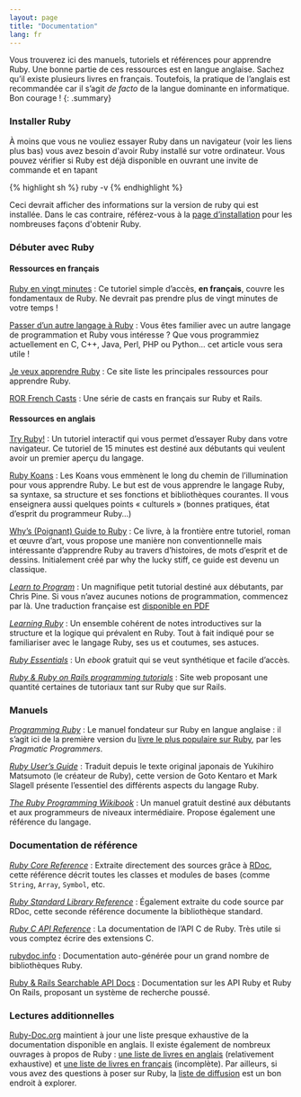 ```yaml
---
layout: page
title: "Documentation"
lang: fr
---
```


Vous trouverez ici des manuels, tutoriels et références pour apprendre
Ruby. Une bonne partie de ces ressources est en langue anglaise. Sachez
qu’il existe plusieurs livres en français. Toutefois, la pratique de
l’anglais est recommandée car il s’agit *de facto* de la langue
dominante en informatique. Bon courage !
{: .summary}

### Installer Ruby

À moins que vous ne vouliez essayer Ruby dans un navigateur (voir les liens
plus bas) vous avez besoin d'avoir Ruby installé sur votre ordinateur.
Vous pouvez vérifier si Ruby est déjà disponible en ouvrant une invite de
commande et en tapant

{% highlight sh %}
ruby -v
{% endhighlight %}

Ceci devrait afficher des informations sur la version de ruby qui est installée.
Dans le cas contraire, référez-vous à la [page d’installation](installation/)
pour les nombreuses façons d'obtenir Ruby.

### Débuter avec Ruby

#### Ressources en français

[Ruby en vingt minutes](/fr/documentation/quickstart/)
: Ce tutoriel simple d’accès, **en français**, couvre les fondamentaux
  de Ruby. Ne devrait pas prendre plus de vingt minutes de votre temps !

[Passer d’un autre langage à Ruby](/fr/documentation/ruby-from-other-languages/)
: Vous êtes familier avec un autre langage de programmation et Ruby vous
  intéresse ? Que vous programmiez actuellement en C, C++, Java, Perl,
  PHP ou Python… cet article vous sera utile !

[Je veux apprendre Ruby][2]
: Ce site liste les principales ressources pour apprendre Ruby.

[ROR French Casts](http://www.youtube.com/user/Berlimioz)
: Une série de casts en français sur Ruby et Rails.

#### Ressources en anglais

[Try Ruby!][3]
: Un tutoriel interactif qui vous permet d’essayer Ruby dans votre
  navigateur. Ce tutoriel de 15 minutes est destiné aux débutants qui
  veulent avoir un premier aperçu du langage.

[Ruby Koans][4]
: Les Koans vous emmènent le long du chemin de l’illumination pour vous
  apprendre Ruby. Le but est de vous apprendre le langage Ruby, sa
  syntaxe, sa structure et ses fonctions et bibliothèques courantes. Il
  vous enseignera aussi quelques points « culturels » (bonnes pratiques,
  état d’esprit du programmeur Ruby…)

[Why’s (Poignant) Guide to Ruby][5]
: Ce livre, à la frontière entre tutoriel, roman et œuvre d’art, vous
  propose une manière non conventionnelle mais intéressante d’apprendre
  Ruby au travers d’histoires, de mots d’esprit et de dessins.
  Initialement créé par why the lucky stiff, ce guide est devenu un
  classique.

[*Learn to Program*][6]
: Un magnifique petit tutorial destiné aux débutants, par Chris Pine. Si
  vous n’avez aucunes notions de programmation, commencez par là. Une
  traduction française est [disponible en PDF][7]

[*Learning Ruby*][9]
: Un ensemble cohérent de notes introductives sur la structure et la
  logique qui prévalent en Ruby. Tout à fait indiqué pour se
  familiariser avec le langage Ruby, ses us et coutumes, ses astuces.

[*Ruby Essentials*][10]
: Un *ebook* gratuit qui se veut synthétique et facile d’accès.

[*Ruby &amp; Ruby on Rails programming tutorials*][11]
: Site web proposant une quantité certaines de tutoriaux tant sur Ruby
  que sur Rails.

### Manuels

[*Programming Ruby*][12]
: Le manuel fondateur sur Ruby en langue anglaise : il s’agit ici de la
  première version du [livre le plus populaire sur Ruby][13],
  par les *Pragmatic Programmers*.

[*Ruby User’s Guide*][14]
: Traduit depuis le texte original japonais de Yukihiro Matsumoto (le
  créateur de Ruby), cette version de Goto Kentaro et Mark Slagell
  présente l’essentiel des différents aspects du langage Ruby.

[*The Ruby Programming Wikibook*][15]
: Un manuel gratuit destiné aux débutants et aux programmeurs de niveaux
  intermédiaire. Propose également une référence du langage.

### Documentation de référence

[*Ruby Core Reference*][16]
: Extraite directement des sources grâce à [RDoc][17], cette référence
  décrit toutes les classes et modules de bases (comme `String`,
  `Array`, `Symbol`, etc.

[*Ruby Standard Library Reference*][18]
: Également extraite du code source par RDoc, cette seconde référence
  documente la bibliothèque standard.

[*Ruby C API Reference*][extensions]
: La documentation de l’API C de Ruby.
  Très utile si vous comptez écrire des extensions C.

[rubydoc.info][20]
: Documentation auto-générée pour un grand nombre de bibliothèques Ruby.

[Ruby & Rails Searchable API Docs][21]
: Documentation sur les API Ruby et Ruby On Rails, proposant un système
  de recherche poussé.

### Lectures additionnelles

[Ruby-Doc.org][22] maintient à jour une liste presque exhaustive de la
documentation disponible en anglais. Il existe également de nombreux
ouvrages à propos de Ruby : [une liste de livres en anglais][23]
(relativement exhaustive) et [une liste de livres en français][24]
(incomplète). Par ailleurs, si vous avez des questions à poser sur Ruby,
la [liste de diffusion](/en/community/mailing-lists/) est un bon endroit
à explorer.



[2]: http://jeveuxapprendreruby.fr/
[3]: https://ruby.github.io/TryRuby/
[4]: http://rubykoans.com/
[5]: http://mislav.uniqpath.com/poignant-guide/
[6]: http://pine.fm/LearnToProgram/
[7]: http://www.ruby-doc.org/docs/ApprendreProgrammer/Apprendre_%E0_Programmer.pdf
[9]: http://rubylearning.com/
[10]: http://www.techotopia.com/index.php/Ruby_Essentials
[11]: http://www.meshplex.org/wiki/Ruby/Ruby_on_Rails_programming_tutorials
[12]: http://www.ruby-doc.org/docs/ProgrammingRuby/
[13]: http://pragmaticprogrammer.com/titles/ruby/index.html
[14]: http://www.rubyist.net/~slagell/ruby/
[15]: http://en.wikibooks.org/wiki/Ruby_programming_language
[16]: http://www.ruby-doc.org/core
[17]: https://ruby.github.io/rdoc
[18]: http://www.ruby-doc.org/stdlib
[extensions]: https://docs.ruby-lang.org/en/trunk/extension_rdoc.html
[20]: http://rubydoc.info/
[21]: http://rubydocs.org/
[22]: http://ruby-doc.org
[23]: http://www.ruby-doc.org/bookstore
[24]: http://rubyfrance.org/liens/livres/

